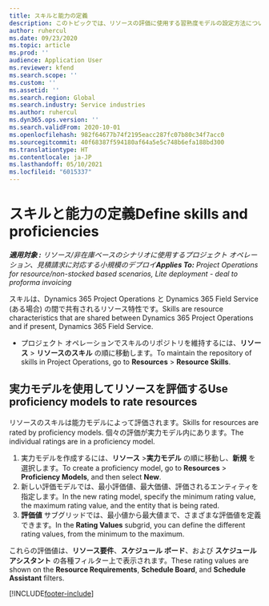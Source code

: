 ```yaml
---
title: スキルと能力の定義
description: このトピックでは、リソースの評価に使用する習熟度モデルの設定方法について説明します。
author: ruhercul
ms.date: 09/23/2020
ms.topic: article
ms.prod: ''
audience: Application User
ms.reviewer: kfend
ms.search.scope: ''
ms.custom: ''
ms.assetid: ''
ms.search.region: Global
ms.search.industry: Service industries
ms.author: ruhercul
ms.dyn365.ops.version: ''
ms.search.validFrom: 2020-10-01
ms.openlocfilehash: 982f64677b74f2195eacc287fc07b80c34f7acc0
ms.sourcegitcommit: 40f68387f594180af64a5e5c748b6efa188bd300
ms.translationtype: HT
ms.contentlocale: ja-JP
ms.lasthandoff: 05/10/2021
ms.locfileid: "6015337"
---
```

# <a name="define-skills-and-proficiencies"></a><span data-ttu-id="bde98-103">スキルと能力の定義</span><span class="sxs-lookup"><span data-stu-id="bde98-103">Define skills and proficiencies</span></span>

<span data-ttu-id="bde98-104">_**適用対象 :** リソース/非在庫ベースのシナリオに使用するプロジェクト オペレーション、見積請求に対応する小規模のデプロイ_</span><span class="sxs-lookup"><span data-stu-id="bde98-104">_**Applies To:** Project Operations for resource/non-stocked based scenarios, Lite deployment - deal to proforma invoicing_</span></span>

<span data-ttu-id="bde98-105">スキルは、Dynamics 365 Project Operations と Dynamics 365 Field Service (ある場合) の間で共有されるリソース特性です。</span><span class="sxs-lookup"><span data-stu-id="bde98-105">Skills are resource characteristics that are shared between Dynamics 365 Project Operations and if present, Dynamics 365 Field Service.</span></span> 

- <span data-ttu-id="bde98-106">プロジェクト オペレーションでスキルのリポジトリを維持するには、**リソース** \> **リソースのスキル** の順に移動します。</span><span class="sxs-lookup"><span data-stu-id="bde98-106">To maintain the repository of skills in Project Operations, go to **Resources** \> **Resource Skills**.</span></span> 

## <a name="use-proficiency-models-to-rate-resources"></a><span data-ttu-id="bde98-107">実力モデルを使用してリソースを評価する</span><span class="sxs-lookup"><span data-stu-id="bde98-107">Use proficiency models to rate resources</span></span>

<span data-ttu-id="bde98-108">リソースのスキルは能力モデルによって評価されます。</span><span class="sxs-lookup"><span data-stu-id="bde98-108">Skills for resources are rated by proficiency models.</span></span> <span data-ttu-id="bde98-109">個々の評価が実力モデル内にあります。</span><span class="sxs-lookup"><span data-stu-id="bde98-109">The individual ratings are in a proficiency model.</span></span> 

1. <span data-ttu-id="bde98-110">実力モデルを作成するには、**リソース** \>**実力モデル** の順に移動し、**新規** を選択します。</span><span class="sxs-lookup"><span data-stu-id="bde98-110">To create a proficiency model, go to **Resources** \> **Proficiency Models**, and then select **New**.</span></span>
2. <span data-ttu-id="bde98-111">新しい評価モデルでは、最小評価値、最大価値、評価されるエンティティを指定します。</span><span class="sxs-lookup"><span data-stu-id="bde98-111">In the new rating model, specify the minimum rating value, the maximum rating value, and the entity that is being rated.</span></span>
3. <span data-ttu-id="bde98-112">**評価値** サブグリッドでは、最小値から最大値まで、さまざまな評価値を定義できます。</span><span class="sxs-lookup"><span data-stu-id="bde98-112">In the **Rating Values** subgrid, you can define the different rating values, from the minimum to the maximum.</span></span>


<span data-ttu-id="bde98-113">これらの評価値は、**リソース要件**、**スケジュール ボード**、および **スケジュール アシスタント** の各種フィルター上で表示されます。</span><span class="sxs-lookup"><span data-stu-id="bde98-113">These rating values are shown on the **Resource Requirements**, **Schedule Board**, and **Schedule Assistant** filters.</span></span>


[!INCLUDE[footer-include](../includes/footer-banner.md)]